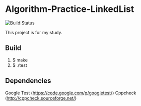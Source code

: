 Algorithm-Practice-LinkedList
=============================
[![Build Status](https://travis-ci.org/cotrpepe/practice-cpp-linkedlist.svg?branch=master)](https://travis-ci.org/cotrpepe/practice-cpp-linkedlist)

This project is for my study.

## Build

1. $ make
2. $ ./test

## Dependencies

Google Test (https://code.google.com/p/googletest/)
Cppcheck (http://cppcheck.sourceforge.net/)
